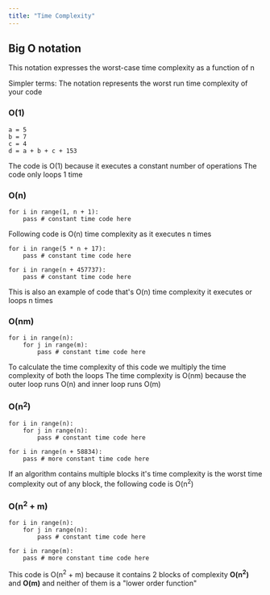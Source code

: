 ```yaml
---
title: "Time Complexity"
---
```

## Big O notation

This notation expresses the worst-case time complexity as a function of n

Simpler terms: The notation represents the worst run time complexity of your code 
### O(1)
```
a = 5
b = 7
c = 4
d = a + b + c + 153
```
The code is O(1) because it executes a constant number of operations
The code only loops 1 time

### O(n)
```
for i in range(1, n + 1):
	pass # constant time code here
```
Following code is O(n) time complexity as it executes n times 
```
for i in range(5 * n + 17):
	pass # constant time code here

for i in range(n + 457737):
	pass # constant time code here
```
This is also an example of code that's O(n) time complexity it executes or loops n times

### O(nm)
```
for i in range(n):
	for j in range(m):
		pass # constant time code here
```
To calculate the time complexity of this code we multiply the time complexity of both the loops
The time complexity is O(nm) because the outer loop runs O(n) and inner loop runs O(m)

### O(n$^2$)
```
for i in range(n):
	for j in range(n):
		pass # constant time code here

for i in range(n + 58834):
	pass # more constant time code here
```
If an algorithm contains multiple blocks it's time complexity is the worst time complexity out of any block, the following code is O(n$^2$)

### O(n$^2$ + m)
```
for i in range(n):
	for j in range(n):
		pass # constant time code here

for i in range(m):
	pass # more constant time code here
```
This code is O(n$^2$ + m) because it contains 2 blocks of complexity **O(n$^2$)** and **O(m)** and neither of them is a "lower order function"


